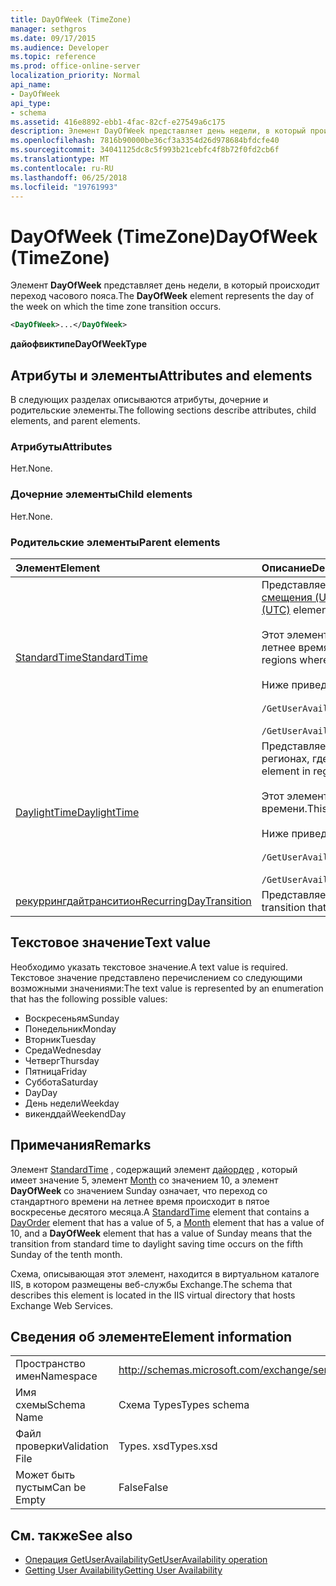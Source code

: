 ```yaml
---
title: DayOfWeek (TimeZone)
manager: sethgros
ms.date: 09/17/2015
ms.audience: Developer
ms.topic: reference
ms.prod: office-online-server
localization_priority: Normal
api_name:
- DayOfWeek
api_type:
- schema
ms.assetid: 416e8892-ebb1-4fac-82cf-e27549a6c175
description: Элемент DayOfWeek представляет день недели, в который происходит переход часового пояса.
ms.openlocfilehash: 7816b90000be36cf3a3354d26d978684bfdcfe40
ms.sourcegitcommit: 34041125dc8c5f993b21cebfc4f8b72f0fd2cb6f
ms.translationtype: MT
ms.contentlocale: ru-RU
ms.lasthandoff: 06/25/2018
ms.locfileid: "19761993"
---
```

# <a name="dayofweek-timezone"></a><span data-ttu-id="dac38-103">DayOfWeek (TimeZone)</span><span class="sxs-lookup"><span data-stu-id="dac38-103">DayOfWeek (TimeZone)</span></span>

<span data-ttu-id="dac38-104">Элемент **DayOfWeek** представляет день недели, в который происходит переход часового пояса.</span><span class="sxs-lookup"><span data-stu-id="dac38-104">The **DayOfWeek** element represents the day of the week on which the time zone transition occurs.</span></span> 
  
```xml
<DayOfWeek>...</DayOfWeek>
```

<span data-ttu-id="dac38-105">**дайофвиктипе**</span><span class="sxs-lookup"><span data-stu-id="dac38-105">**DayOfWeekType**</span></span>

## <a name="attributes-and-elements"></a><span data-ttu-id="dac38-106">Атрибуты и элементы</span><span class="sxs-lookup"><span data-stu-id="dac38-106">Attributes and elements</span></span>

<span data-ttu-id="dac38-107">В следующих разделах описываются атрибуты, дочерние и родительские элементы.</span><span class="sxs-lookup"><span data-stu-id="dac38-107">The following sections describe attributes, child elements, and parent elements.</span></span>
  
### <a name="attributes"></a><span data-ttu-id="dac38-108">Атрибуты</span><span class="sxs-lookup"><span data-stu-id="dac38-108">Attributes</span></span>

<span data-ttu-id="dac38-109">Нет.</span><span class="sxs-lookup"><span data-stu-id="dac38-109">None.</span></span>
  
### <a name="child-elements"></a><span data-ttu-id="dac38-110">Дочерние элементы</span><span class="sxs-lookup"><span data-stu-id="dac38-110">Child elements</span></span>

<span data-ttu-id="dac38-111">Нет.</span><span class="sxs-lookup"><span data-stu-id="dac38-111">None.</span></span>
  
### <a name="parent-elements"></a><span data-ttu-id="dac38-112">Родительские элементы</span><span class="sxs-lookup"><span data-stu-id="dac38-112">Parent elements</span></span>

|<span data-ttu-id="dac38-113">**Элемент**</span><span class="sxs-lookup"><span data-stu-id="dac38-113">**Element**</span></span>|<span data-ttu-id="dac38-114">**Описание**</span><span class="sxs-lookup"><span data-stu-id="dac38-114">**Description**</span></span>|
|:-----|:-----|
|[<span data-ttu-id="dac38-115">StandardTime</span><span class="sxs-lookup"><span data-stu-id="dac38-115">StandardTime</span></span>](standardtime.md) <br/> | <span data-ttu-id="dac38-116">Представляет смещение относительно времени относительно времени в формате UTC, представленного элементом [смещения (UTC)](bias-utc.md) .</span><span class="sxs-lookup"><span data-stu-id="dac38-116">Represents an offset from the time relative to Coordinated Universal Time (UTC) represented by the [Bias (UTC)](bias-utc.md) element.</span></span><br/><br/><span data-ttu-id="dac38-117">Этот элемент также содержит сведения о переходе на зимнее время с летнего времени в регионах, где наблюдается летнее время.</span><span class="sxs-lookup"><span data-stu-id="dac38-117">This element also contains information about the transition to standard time from daylight saving time in regions where daylight saving time is observed.</span></span><br/><br/><span data-ttu-id="dac38-118">Ниже приведены выражения XPath для этого элемента.</span><span class="sxs-lookup"><span data-stu-id="dac38-118">The following are the XPath expressions to this element:</span></span><br/><br/>`/GetUserAvailabilityResponse/FreeBusyResponseArray/FreeBusyResponse/FreeBusyView/WorkingHours/TimeZone/StandardTime`<br/><br/>`/GetUserAvailabilityRequest/TimeZone/StandardTime` <br/> |
|[<span data-ttu-id="dac38-119">DaylightTime</span><span class="sxs-lookup"><span data-stu-id="dac38-119">DaylightTime</span></span>](daylighttime.md) <br/> | <span data-ttu-id="dac38-120">Представляет смещение относительно времени в формате UTC, представленного элементом [смещения (UTC)](bias-utc.md) в регионах, где наблюдается летнее время.</span><span class="sxs-lookup"><span data-stu-id="dac38-120">Represents an offset from the time relative to UTC represented by the [Bias (UTC)](bias-utc.md) element in regions where daylight saving time is observed.</span></span><br/><br/><span data-ttu-id="dac38-121">Этот элемент также содержит сведения о том, когда происходит переход на летнее время из стандартного времени.</span><span class="sxs-lookup"><span data-stu-id="dac38-121">This element also contains information about when the transition to daylight saving time from standard time occurs.</span></span><br/><br/><span data-ttu-id="dac38-122">Ниже приведены выражения XPath для этого элемента.</span><span class="sxs-lookup"><span data-stu-id="dac38-122">The following are the XPath expressions to this element:</span></span><br/><br/>`/GetUserAvailabilityResponse/FreeBusyResponseArray/FreeBusyResponse/FreeBusyView/WorkingHours/TimeZone/DaylightTime`<br/><br/>`/GetUserAvailabilityRequest/TimeZone/DaylightTime` <br/> |
|[<span data-ttu-id="dac38-123">рекуррингдайтранситион</span><span class="sxs-lookup"><span data-stu-id="dac38-123">RecurringDayTransition</span></span>](recurringdaytransition.md) <br/> |<span data-ttu-id="dac38-124">Представляет переход часового пояса, который выполняется в один день каждого года.</span><span class="sxs-lookup"><span data-stu-id="dac38-124">Represents a time zone transition that occurs on the same day each year.</span></span>  <br/> |
   
## <a name="text-value"></a><span data-ttu-id="dac38-125">Текстовое значение</span><span class="sxs-lookup"><span data-stu-id="dac38-125">Text value</span></span>

<span data-ttu-id="dac38-126">Необходимо указать текстовое значение.</span><span class="sxs-lookup"><span data-stu-id="dac38-126">A text value is required.</span></span> <span data-ttu-id="dac38-127">Текстовое значение представлено перечислением со следующими возможными значениями:</span><span class="sxs-lookup"><span data-stu-id="dac38-127">The text value is represented by an enumeration that has the following possible values:</span></span>
  
- <span data-ttu-id="dac38-128">Воскресеньям</span><span class="sxs-lookup"><span data-stu-id="dac38-128">Sunday</span></span>    
- <span data-ttu-id="dac38-129">Понедельник</span><span class="sxs-lookup"><span data-stu-id="dac38-129">Monday</span></span>    
- <span data-ttu-id="dac38-130">Вторник</span><span class="sxs-lookup"><span data-stu-id="dac38-130">Tuesday</span></span>    
- <span data-ttu-id="dac38-131">Среда</span><span class="sxs-lookup"><span data-stu-id="dac38-131">Wednesday</span></span>    
- <span data-ttu-id="dac38-132">Четверг</span><span class="sxs-lookup"><span data-stu-id="dac38-132">Thursday</span></span>    
- <span data-ttu-id="dac38-133">Пятница</span><span class="sxs-lookup"><span data-stu-id="dac38-133">Friday</span></span>    
- <span data-ttu-id="dac38-134">Суббота</span><span class="sxs-lookup"><span data-stu-id="dac38-134">Saturday</span></span>    
- <span data-ttu-id="dac38-135">Day</span><span class="sxs-lookup"><span data-stu-id="dac38-135">Day</span></span>    
- <span data-ttu-id="dac38-136">День недели</span><span class="sxs-lookup"><span data-stu-id="dac38-136">Weekday</span></span>   
- <span data-ttu-id="dac38-137">викенддай</span><span class="sxs-lookup"><span data-stu-id="dac38-137">WeekendDay</span></span>
    
## <a name="remarks"></a><span data-ttu-id="dac38-138">Примечания</span><span class="sxs-lookup"><span data-stu-id="dac38-138">Remarks</span></span>

<span data-ttu-id="dac38-139">Элемент [StandardTime](standardtime.md) , содержащий элемент [дайордер](dayorder.md) , который имеет значение 5, элемент [Month](month.md) со значением 10, а элемент **DayOfWeek** со значением Sunday означает, что переход со стандартного времени на летнее время происходит в пятое воскресенье десятого месяца.</span><span class="sxs-lookup"><span data-stu-id="dac38-139">A [StandardTime](standardtime.md) element that contains a [DayOrder](dayorder.md) element that has a value of 5, a [Month](month.md) element that has a value of 10, and a **DayOfWeek** element that has a value of Sunday means that the transition from standard time to daylight saving time occurs on the fifth Sunday of the tenth month.</span></span> 
  
<span data-ttu-id="dac38-140">Схема, описывающая этот элемент, находится в виртуальном каталоге IIS, в котором размещены веб-службы Exchange.</span><span class="sxs-lookup"><span data-stu-id="dac38-140">The schema that describes this element is located in the IIS virtual directory that hosts Exchange Web Services.</span></span>
  
## <a name="element-information"></a><span data-ttu-id="dac38-141">Сведения об элементе</span><span class="sxs-lookup"><span data-stu-id="dac38-141">Element information</span></span>

|||
|:-----|:-----|
|<span data-ttu-id="dac38-142">Пространство имен</span><span class="sxs-lookup"><span data-stu-id="dac38-142">Namespace</span></span>  <br/> |http://schemas.microsoft.com/exchange/services/2006/types  <br/> |
|<span data-ttu-id="dac38-143">Имя схемы</span><span class="sxs-lookup"><span data-stu-id="dac38-143">Schema Name</span></span>  <br/> |<span data-ttu-id="dac38-144">Схема Types</span><span class="sxs-lookup"><span data-stu-id="dac38-144">Types schema</span></span>  <br/> |
|<span data-ttu-id="dac38-145">Файл проверки</span><span class="sxs-lookup"><span data-stu-id="dac38-145">Validation File</span></span>  <br/> |<span data-ttu-id="dac38-146">Types. xsd</span><span class="sxs-lookup"><span data-stu-id="dac38-146">Types.xsd</span></span>  <br/> |
|<span data-ttu-id="dac38-147">Может быть пустым</span><span class="sxs-lookup"><span data-stu-id="dac38-147">Can be Empty</span></span>  <br/> |<span data-ttu-id="dac38-148">False</span><span class="sxs-lookup"><span data-stu-id="dac38-148">False</span></span>  <br/> |
   
## <a name="see-also"></a><span data-ttu-id="dac38-149">См. также</span><span class="sxs-lookup"><span data-stu-id="dac38-149">See also</span></span>

- [<span data-ttu-id="dac38-150">Операция GetUserAvailability</span><span class="sxs-lookup"><span data-stu-id="dac38-150">GetUserAvailability operation</span></span>](getuseravailability-operation.md)
- [<span data-ttu-id="dac38-151">Getting User Availability</span><span class="sxs-lookup"><span data-stu-id="dac38-151">Getting User Availability</span></span>](http://msdn.microsoft.com/library/d4133fcb-9b0f-4e6b-aadf-a389da83516a%28Office.15%29.aspx)

